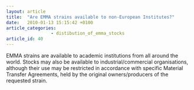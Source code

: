 ```yaml
---
layout: article
title:  "Are EMMA strains available to non-European Institutes?"
date:   2010-01-13 15:15:42 +0100
article_categories:
                 - distibution_of_emma_stocks
article_id: 40
---
```


EMMA strains are available to academic institutions from all around the world. Stocks may also be available to industrial/commercial organisations, although their use may be restricted in accordance with specific Material Transfer Agreements, held by the original owners/producers of the requested strain. 